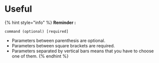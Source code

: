 # Useful

{% hint style="info" %}
**Reminder :**

`command (optional) [required]`

* Parameters between parenthesis are optional.
* Parameters between square brackets are required.
* Parameters separated by vertical bars means that you have to choose one of them. 
{% endhint %}
